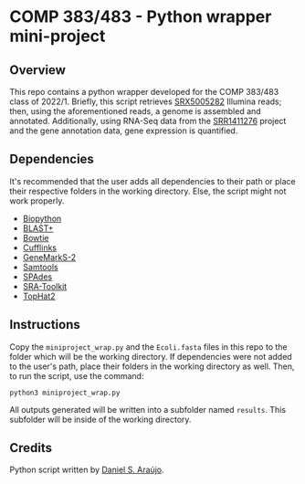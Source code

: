 # COMP 383/483 - Python wrapper mini-project

## Overview
This repo contains a python wrapper developed for the COMP 383/483 class of 2022/1. Briefly, this script retrieves [SRX5005282](https://www.ncbi.nlm.nih.gov/sra/SRX5005282) Illumina reads; then, using the aforementioned reads, a genome is assembled and annotated. Additionally, using RNA-Seq data from the [SRR1411276](https://www.ncbi.nlm.nih.gov/sra/SRX604287) project and the gene annotation data, gene expression is quantified.  

## Dependencies
It's recommended that the user adds all dependencies to their path or place their respective folders in the working directory. Else, the script might not work properly. 

* [Biopython](https://biopython.org/)
* [BLAST+](https://blast.ncbi.nlm.nih.gov/Blast.cgi)
* [Bowtie](http://bowtie-bio.sourceforge.net/index.shtml)
* [Cufflinks](http://cole-trapnell-lab.github.io/cufflinks/cufflinks/index.html)
* [GeneMarkS-2](http://exon.gatech.edu/GeneMark/index.html)
* [Samtools](http://www.htslib.org/)
* [SPAdes](https://github.com/ablab/spades)
* [SRA-Toolkit](https://github.com/ncbi/sra-tools)
* [TopHat2](https://ccb.jhu.edu/software/tophat/index.shtml)


## Instructions
Copy the `miniproject_wrap.py` and the `Ecoli.fasta` files in this repo to the folder which will be the working directory. If dependencies were not added to the user's path, place their folders in the working directory as well. Then, to run the script, use the command:
```
python3 miniproject_wrap.py
```
All outputs generated will be written into a subfolder named `results`. This subfolder will be inside of the working directory. 

## Credits
Python script written by [Daniel S. Araújo](https://orcid.org/0000-0001-6219-9463).
